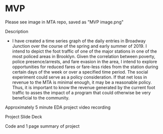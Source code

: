 # MVP
Please see image in MTA repo, saved as "MVP image.png"

Description
-  I have created a time series graph of the daily entries in Broadway Junction over the course of the spring and early summer of 2019. I intend to depict the foot traffic of one of the major stations in one of the most policed areas in Brooklyn. Given the correlation between poverty, police presence/arrests, and fare evasion in the area, I intend to explore opportunities for reduced fares or fare-less rides from the station during certain days of the week or over a specified time period. The social experiment could serve as a policy consideration. If that net loss in revenue to the MTA is minimal enough, it may be a reasonable policy. Thus, it is important to know the revenue generated by the current foot traffic to asses the impact of a program that could otherwise be very beneficial to the community. 


Approximately 5 minute EDA project video recording 

Project Slide Deck

Code and 1 page summary of project 
